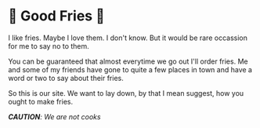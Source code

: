 # 🍟 Good Fries 🍟

I like fries. Maybe I love them. I don't know. But it would be rare occassion for me to say no to them.

You can be guaranteed that almost everytime we go out I'll order fries. Me and some of my friends have gone to quite a few places in town and have a word or two to say about their fries.

So this is our site. We want to lay down, by that I mean suggest, how you ought to make fries.

_**CAUTION**: We are not cooks_